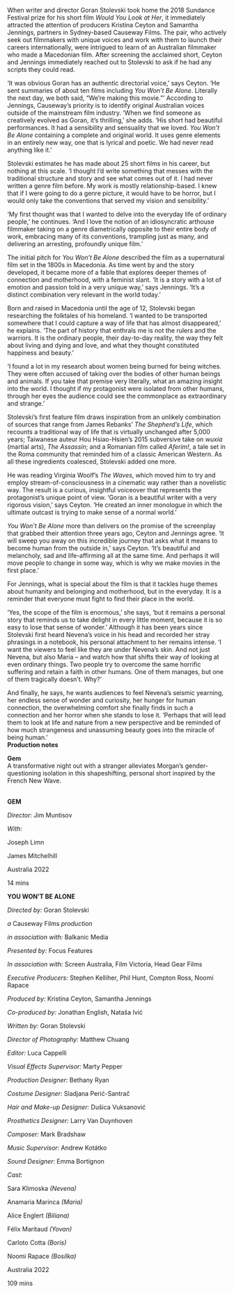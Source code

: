 

When writer and director Goran Stolevski took home the 2018 Sundance Festival prize for his short film _Would You Look at Her_, it immediately attracted the attention of producers Kristina Ceyton and Samantha Jennings, partners in Sydney-based Causeway Films. The pair, who actively seek out filmmakers with unique voices and work with them to launch their careers internationally, were intrigued to learn of an Australian filmmaker who made a Macedonian film. After screening the acclaimed short, Ceyton and Jennings immediately reached out to Stolevski to ask if he had any scripts they could read.

‘It was obvious Goran has an authentic directorial voice,’ says Ceyton. ‘He sent summaries of about ten films including _You Won’t Be Alone_. Literally the next day, we both said, “We’re making this movie.”’ According to Jennings, Causeway’s priority is to identify original Australian voices outside of the mainstream film industry. ‘When we find someone as creatively evolved as Goran, it’s thrilling,’ she adds. ‘His short had beautiful performances. It had a sensibility and sensuality that we loved. _You Won’t Be Alone_ containing a complete and original world. It uses genre elements in an entirely new way, one that is lyrical and poetic. We had never read anything like it.’

Stolevski estimates he has made about 25 short films in his career, but nothing at this scale. ‘I thought I’d write something that messes with the traditional structure and story and see what comes out of it. I had never written a genre film before. My work is mostly relationship-based. I knew that if I were going to do a genre picture, it would have to be horror, but I would only take the conventions that served my vision and sensibility.’

‘My first thought was that I wanted to delve into the everyday life of ordinary people,’ he continues. ‘And I love the notion of an idiosyncratic arthouse filmmaker taking on a genre diametrically opposite to their entire body of work, embracing many of its conventions, trampling just as many, and delivering an arresting, profoundly unique film.’

The initial pitch for _You Won’t Be Alone_ described the film as a supernatural film set in the 1800s in Macedonia. As time went by and the story developed, it became more of a fable that explores deeper themes of connection and motherhood, with a feminist slant. ‘It is a story with a lot of emotion and passion told in a very unique way,’ says Jennings. ‘It’s a distinct combination very relevant in the world today.’

Born and raised in Macedonia until the age of 12, Stolevski began researching the folktales of his homeland. ‘I wanted to be transported somewhere that I could capture a way of life that has almost disappeared,’ he explains. ‘The part of history that enthrals me is not the rulers and the warriors. It is the ordinary people, their day-to-day reality, the way they felt about living and dying and love, and what they thought constituted happiness and beauty.’

‘I found a lot in my research about women being burned for being witches. They were often accused of taking over the bodies of other human beings and animals. If you take that premise very literally, what an amazing insight into the world. I thought if my protagonist were isolated from other humans, through her eyes the audience could see the commonplace as extraordinary and strange.’

Stolevski’s first feature film draws inspiration from an unlikely combination of sources that range from James Rebanks’ _The Shepherd’s Life_, which recounts a traditional way of life that is virtually unchanged after 5,000 years; Taiwanese auteur Hou Hsiao-Hsien’s 2015 subversive take on _wuxia_ (martial arts),  _The Assassin_; and a Romanian film called _Aferim!_, a tale set in the Roma community that reminded him of a classic American Western. As all these ingredients coalesced, Stolevski added one more.

He was reading Virginia Woolf’s _The Waves_, which moved him to try and employ stream-of-consciousness in a cinematic way rather than a novelistic way. The result is a curious, insightful voiceover that represents the protagonist’s unique point of view. ‘Goran is a beautiful writer with a very rigorous vision,’ says Ceyton. ‘He created an inner monologue in which the ultimate outcast is trying to make sense of a normal world.’

_You Won’t Be Alone_ more than delivers on the promise of the screenplay that grabbed their attention three years ago, Ceyton and Jennings agree. ‘It will sweep you away on this incredible journey that asks what it means to become human from the outside in,’ says Ceyton. ‘It’s beautiful and melancholy, sad and life-affirming all at the same time. And perhaps it will move people to change in some way, which is why we make movies in the first place.’

For Jennings, what is special about the film is that it tackles huge themes about humanity and belonging and motherhood, but in the everyday. It is a reminder that everyone must fight to find their place in the world.

‘Yes, the scope of the film is enormous,’ she says, ‘but it remains a personal story that reminds us to take delight in every little moment, because it is so easy to lose that sense of wonder.’ Although it has been years since Stolevski first heard Nevena’s voice in his head and recorded her stray phrasings in a notebook, his personal attachment to her remains intense. ‘I want the viewers to feel like they are under Nevena’s skin. And not just Nevena, but also Maria – and watch how that shifts their way of looking at even ordinary things. Two people try to overcome the same horrific suffering and retain a faith in other humans. One of them manages, but one of them tragically doesn’t. Why?’

And finally, he says, he wants audiences to feel Nevena’s seismic yearning, her endless sense of wonder and curiosity, her hunger for human connection, the overwhelming comfort she finally finds in such a connection and her horror when she stands to lose it. ‘Perhaps that will lead them to look at life and nature from a new perspective and be reminded of how much strangeness and unassuming beauty goes into the miracle of being human.’  
**Production notes**

**Gem**  
A transformative night out with a stranger alleviates Morgan’s gender-questioning isolation in this shapeshifting, personal short inspired by the  
French New Wave.
<br><br>

**GEM**

_Director:_ Jim Muntisov

_With:_

Joseph Limn

James Mitchelhill

Australia 2022

14 mins

**YOU WON’T BE ALONE**

_Directed by:_ Goran Stolevski

_a_ Causeway Films _production_

_in association with:_ Balkanic Media

_Presented by:_ Focus Features

_In association with:_ Screen Australia, Film Victoria, Head Gear Films

_Executive Producers:_ Stephen Kelliher, Phil Hunt, Compton Ross, Noomi Rapace

_Produced by:_ Kristina Ceyton, Samantha Jennings

_Co-produced by:_ Jonathan English, Nataša Ivić

_Written by:_ Goran Stolevski

_Director of Photography:_ Matthew Chuang

_Editor:_ Luca Cappelli

_Visual Effects Supervisor:_ Marty Pepper

_Production Designer:_ Bethany Ryan

_Costume Designer:_ Sladjana Perić-Santrač

_Hair and Make-up Designer:_ Dušica Vuksanović

_Prosthetics Designer:_ Larry Van Duynhoven

_Composer:_ Mark Bradshaw

_Music Supervisor:_ Andrew Kotátko

_Sound Designer:_ Emma Bortignon

_Cast:_

Sara Klimoska _(Nevena)_

Anamaria Marinca _(Maria)_

Alice Englert _(Biliana)_

Félix Maritaud _(Yovan)_

Carloto Cotta _(Boris)_

Noomi Rapace _(Bosilka)_

Australia 2022

109 mins
<!--stackedit_data:
eyJoaXN0b3J5IjpbLTExMjk2MzQ1MDJdfQ==
-->